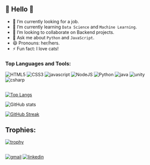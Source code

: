 ## :jack_o_lantern: Hello :jack_o_lantern:

- 🔭 I’m currently looking for a job.
- 🌱 I’m currently learning `Data Science` and `Machine Learning`.
- 👯 I’m looking to collaborate on Backend projects.
- 💬 Ask me about `Python` and `JavaScript`.
- 😄 Pronouns: her/hers.
- ⚡ Fun fact: I love cats!

### Top Languages and Tools:

![HTML5](https://img.shields.io/badge/HTML5-E34F26?style=for-the-badge&logo=html5&logoColor=white) 
![CSS3](https://img.shields.io/badge/CSS3-1572B6?style=for-the-badge&logo=css3&logoColor=white) 
![javascript](https://img.shields.io/badge/JavaScript-F7DF1E?style=for-the-badge&logo=javascript&logoColor=black) 
![NodeJS](https://img.shields.io/badge/Node.js-43853D?style=for-the-badge&logo=node.js&logoColor=white)
![Python](https://img.shields.io/badge/Python-3776AB?style=for-the-badge&logo=python&logoColor=white) 
![java](https://img.shields.io/badge/Java-ED8B00?style=for-the-badge&logo=java&logoColor=white) 
![unity](https://img.shields.io/badge/Unity-100000?style=for-the-badge&logo=unity&logoColor=white)
![csharp](https://img.shields.io/badge/C%23-239120?style=for-the-badge&logo=c-sharp&logoColor=white)

##
[![Top Langs](https://github-readme-stats.vercel.app/api/top-langs/?username=MarcelyMelo&layout=compact&theme=github_dark)](https://github.com/MarcelyMelo/github-readme-stats)

![GitHub stats](https://github-readme-stats.vercel.app/api?username=MarcelyMelo&show_icons=true&theme=github_dark)

[![GitHub Streak](https://streak-stats.demolab.com?user=marcelymelo&theme=transparent&locale=pt_BR)](https://git.io/streak-stats)


## Trophies:
[![trophy](https://github-profile-trophy.vercel.app/?username=MarcelyMelo&theme=darkhub)](https://github.com/MarcelyMelo/github-profile-trophy)

##
<!-- [![Top Langs](https://github-readme-stats.vercel.app/api/top-langs/?username=marcelymelo)](https://github.com/marcelymelo/github-readme-stats) -->


<a href="mailto:marcelyjfmelo@gmail.com">![gmail](https://img.shields.io/badge/Gmail-D14836?style=for-the-badge&logo=gmail&logoColor=white)</a>
<a href="https://www.linkedin.com/in/marcelymelo/">![linkedin](https://img.shields.io/badge/LinkedIn-0077B5?style=for-the-badge&logo=linkedin&logoColor=white)</a>
